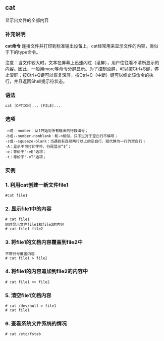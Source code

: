 ## cat ##

显示出文件的全部内容


### 补充说明 ###

**cat命令** 连接文件并打印到标准输出设备上，cat经常用来显示文件的内容，类似于下的type命令。

注意：当文件较大时，文本在屏幕上迅速闪过（滚屏），用户往往看不清所显示的内容。因此，一般用more等命令分屏显示。为了控制滚屏，可以按Ctrl+S键，停止滚屏；按Ctrl+Q键可以恢复滚屏。按Ctrl+C（中断）键可以终止该命令的执行，并且返回Shell提示符状态。


###  语法

	cat [OPTION]... [FILE]... 

###  选项

	-n或--number：从1开始对所有输出的行数编号；
	-b或--number-nonblank：和-n相似，只不过对于空白行不编号；
	-s或--squeeze-blank：当遇到有连续两行以上的空白行，就代换为一行的空白行；
	-A：显示不可打印字符，行尾显示“$”；
	-e：等价于"-vE"选项；
	-t：等价于"-vT"选项；


###  实例
### 1.	利用cat创建一新文件file1
	#cat file1
	
### 2. 显示file1中的内容
	# cat file1
	同时显示文件file1和file2的内容
	# cat file1 file2 
	
### 3. 将file1的文档内容覆盖到file2中
	不带行号覆盖内容
	# cat file1 > file2
	
### 4. 将file1的内容追加到file2的内容中
	# cat file1 >> file2

### 5. 清空file1文档内容
	# cat /dev/null > file1
	# cat file1

### 6.	查看系统文件系统的情况
	# cat /etc/fstab
